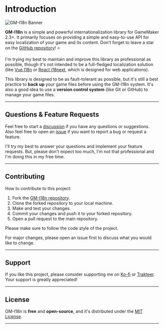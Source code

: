# Introduction

![GM-I18n Banner](/img/banner-sm.webp)

**GM-I18n** is a simple and powerful internationalization library for GameMaker 2.3+. It primarily focuses on providing a simple and easy-to-use API for easy localization of your game and its content. Don't forget to leave a star on the [GitHub repository](https://github.com/undervolta/GM-I18n)! :star:

I'm trying my best to maintain and improve this library as professional as possible, though it's not intended to be a full-fledged localization solution (like [Vue I18n](https://vue-i18n.intlify.dev/) or [React i18next](https://react.i18next.com/), which is designed for web applications). 

This library is designed to be as fault-tolerant as possible, but it's still a best practice to **back up** your game files before using the GM-I18n system. It's also a good idea to use a **version control system** (like Git or GitHub) to manage your game files. 

---

## Questions & Feature Requests

Feel free to start a [discussion](https://github.com/undervolta/GM-I18n/discussions) if you have any questions or suggestions. Also feel free to open an [issue](https://github.com/undervolta/GM-I18n/issues) if you want to report a bug or request a feature. 

I'll try my best to answer your questions and implement your feature requests. But, please don't expect too much, I'm not that professional and I'm doing this in my free time.

---

## Contributing

How to contribute to this project:

1. Fork the [GM-I18n repository](https://github.com/undervolta/GM-I18n).
2. Clone the forked repository to your local machine.
3. Make and test your changes.
4. Commit your changes and push it to your forked repository.
5. Open a pull request to the main repository.

Please make sure to follow the code style of the project. 

For major changes, please open an issue first to discuss what you would like to change. 

---

## Support

If you like this project, please consider supporting me on [Ko-fi](https://ko-fi.com/undervolta) or [Trakteer](https://trakteer.id/undervolta). Your support is greatly appreciated!

---

## License

GM-I18n is **free** and **open-source**, and it's distributed under the [MIT License](https://github.com/undervolta/GM-I18n/blob/main/LICENSE).

---

<!-- 

To add:
    - i18n_choose
    - i18n_update_fonts
    - i18n_update_data
    - i18n_clear_cache
    - i18n_get_message_from_cache
    - i18n_load_locale
    - i18n_unload_locale

-->